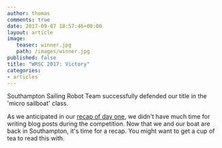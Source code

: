 ```yaml
---
author: thomas
comments: true
date: 2017-09-07 18:57:46+00:00
layout: article
image:
   teaser: winner.jpg
   path: /images/winner.jpg
published: false
title: "WRSC 2017: Victory"
categories:
- articles
---
```


Southampton Sailing Robot Team successfully defended our title in the 'micro
sailboat' class.

As we anticipated in our [recap of day one](/articles/wrsc2017-day1/), we didn't
have much time for writing blog posts during the competition. Now that we and
our boat are back in Southampton, it's time for a recap. You might want to get
a cup of tea to read this with.
